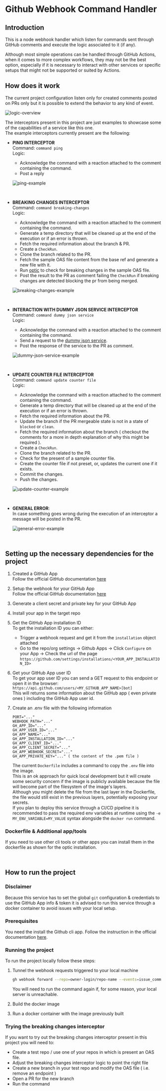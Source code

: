 # Github Webhook Command Handler

## Introduction

This is a node webhook handler which listen for commands sent through GitHub comments and execute the logic associated to it (if any).

Although most simple operations can be handled through GitHub Actions, when it comes to more complex workflows, they may not be the best option, especially if it is necessary to interact with other services or specific setups that might not be supported or suited by Actions.

## How does it work

The current project configuration listen only for created comments posted on PRs only but it is possible to extend the behavior to any kind of event.

![logic-overview](images/logic-overview.png)

The interceptors present in this project are just examples to showcase some of the capabilities of a service like this one.<br>
The example interceptors currently present are the following:

- **PING INTERCEPTOR** <br>
  Command: `command ping` <br>
  Logic:

  - Acknowledge the command with a reaction attached to the comment containing the command.
  - Post a reply

  ![ping-example](images/ping-example.png)

<br>

- **BREAKING CHANGES INTERCEPTOR** <br>
  Command: `command breaking-changes` <br>
  Logic:

  - Acknowledge the command with a reaction attached to the comment containing the command.
  - Generate a temp directory that will be cleaned up at the end of the execution or if an error is thrown.
  - Fetch the required information about the branch & PR.
  - Create a `CheckRun`.
  - Clone the branch related to the PR.
  - Fetch the sample OAS file content from the base ref and generate a new file with it.
  - Run [optic](https://www.useoptic.com/) to check for breaking changes in the sample OAS file.
  - Post the result to the PR as comment failing the `CheckRun` if breaking changes are detected blocking the pr from being merged.

  ![breaking-changes-example](images/breaking-changes-example.png)

<br>

- **INTERACTION WITH DUMMY JSON SERVICE INTERCEPTOR** <br>
  Command: `command dummy json service` <br>
  Logic:

  - Acknowledge the command with a reaction attached to the comment containing the command.
  - Send a request to the [dummy json service](https://dummyjson.com/docs/todos).
  - Post the response of the service to the PR as comment.

  ![dummy-json-service-example](images/dummy-json-service-example.png)

<br>

- **UPDATE COUNTER FILE INTERCEPTOR** <br>
  Command: `command update counter file` <br>
  Logic:

  - Acknowledge the command with a reaction attached to the comment containing the command.
  - Generate a temp directory that will be cleaned up at the end of the execution or if an error is thrown.
  - Fetch the required information about the PR.
  - Update the branch if the PR mergeable state is not in a state of `blocked` or `clean`.
  - Fetch the required information about the branch ( checkout the comments for a more in depth explanation of why this might be required ).
  - Create a `CheckRun`.
  - Clone the branch related to the PR.
  - Check for the present of a sample counter file.
  - Create the counter file if not preset, or, updates the current one if it exists.
  - Commit the changes.
  - Push the changes.

  ![update-counter-example](images/update-counter-example.png)

<br>

- **GENERAL ERROR**: <br>
  In case something goes wrong during the execution of an interceptor a message will be posted in the PR.

  ![general-error-example](images/general-error-example.png)

<br>

## Setting up the necessary dependencies for the project

1. Created a GitHub App <br>
   Follow the official GitHub documentation [here](https://docs.github.com/en/apps/creating-github-apps/registering-a-github-app/registering-a-github-app)

2. Setup the webhook for your GitHub App <br>
   Follow the official GitHub documentation [here](https://docs.github.com/en/apps/creating-github-apps/registering-a-github-app/using-webhooks-with-github-apps)

3. Generate a client secret and private key for your GitHub App

4. Install your app in the target repo

5. Get the GitHub App installation ID <br>
   To get the installation ID you can either:

   - Trigger a webhook request and get it from the `installation` object attached
   - Go to the repo/org settings -> Github Apps -> Click `Configure` on your App -> Check the url of the page `https://github.com/settings/installations/<YOUR_APP_INSTALLATION_ID>`

6. Get your GitHub App user ID <br>
   To get your app user ID you can send a GET request to this endpoint or open it in the browser: <br>
   `https://api.github.com/users/<MY_GITHUB_APP_NAME>[bot]` <br>
   This will returns some information about the GitHub app ( even private ones ) including the GitHub App user id.

7. Create an .env file with the following information <br>

   ```
   PORT="..."
   WEBHOOK_PATH="..."
   GH_APP_ID="..."
   GH_APP_USER_ID="..."
   GH_APP_NAME="..."
   GH_APP_INSTALLATION_ID="..."
   GH_APP_CLIENT_ID="..."
   GH_APP_CLIENT_SECRET="..."
   GH_APP_WEBHOOK_SECRET="..."
   GH_APP_PRIVATE_KEY="..." ( the content of the .pem file )
   ```

   The current `Dockerfile` includes a command to copy the `.env` file into the image.<br>
   This is an ok approach for quick local development but it will create some security concern if the image is publicly available because the file will become part of the filesystem of the image's layers. <br>
   Although you might delete the file from the last layer in the Dockerfile, the file would still exist in the previous layers, potentially exposing your secrets. <br>
   If you plan to deploy this service through a CI/CD pipeline it is recommended to pass the required env variables at runtime using the `-e MY_ENV_VARIABLE=MY_VALUE` syntax alongside the `docker run` command.

### Dockerfile & Additional app/tools

If you need to use other cli tools or other apps you can install them in the dockerfile as shown for the optic installation.

<br>

## How to run the project

### Disclaimer

Because this service has to set the global `git` configuration & credentials to use the GitHub App info & token it is advised to run this service through a docker container to avoid issues with your local setup.

### Prerequisites

You need the install the Github cli app.
Follow the instruction in the official documentation [here](https://github.com/cli/cli#installation).

### Running the project

To run the project locally follow these steps:

1. Tunnel the webhook requests triggered to your local machine <br>

   ```bash
   gh webhook forward --repo=owner-login/repo-name --events=issue_comment --secret=my_super_webhook_secret_very_secret_indeed --url="http://localhost:<YOUR_PORT>/<WEBHOOK_PATH_SET_IN_ENV_FILE>"
   ```

   You will need to run the command again if, for some reason, your local server is unreachable.

2. Build the docker image
3. Run a docker container with the image previously built

### Trying the breaking changes interceptor

If you want to try out the breaking changes interceptor present in this project you will need to:

- Create a test repo / use one of your repos in which is present an OAS file.
- Adjust the breaking changes interceptor logic to point the right file
- Create a new branch in your test repo and modify the OAS file ( i.e. remove an endpoint )
- Open a PR for the new branch
- Run the command
